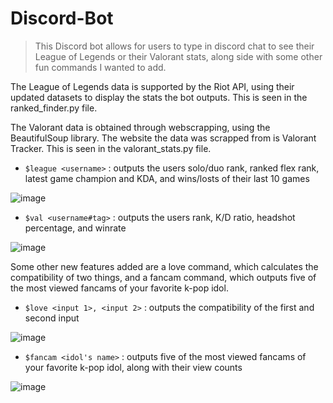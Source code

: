 # Discord-Bot

> This Discord bot allows for users to type in discord chat to see their League of Legends or their Valorant stats, along side with some other fun commands I wanted to add. 

The League of Legends data is supported by the Riot API, using their updated datasets to display the stats the bot outputs. This is seen in the ranked_finder.py file.

The Valorant data is obtained through webscrapping, using the BeautifulSoup library. The website the data was scrapped from is Valorant Tracker. This is seen in the valorant_stats.py file.

- `$league <username>` : outputs the users solo/duo rank, ranked flex rank, latest game champion and KDA, and wins/losts of their last 10 games

![image](https://user-images.githubusercontent.com/105384095/174151656-4be7faa3-5693-4445-9eb0-baf3eb4015dc.png)
- `$val <username#tag>` : outputs the users rank, K/D ratio, headshot percentage, and winrate

![image](https://user-images.githubusercontent.com/105384095/173692561-5305259f-9750-4650-8b2f-11f8c809cbb7.png)

Some other new features added are a love command, which calculates the compatibility of two things, and a fancam command, which outputs five of the most viewed fancams of your favorite k-pop idol.

- `$love <input 1>, <input 2>` : outputs the compatibility of the first and second input

![image](https://user-images.githubusercontent.com/105384095/174928230-19609dfe-b3f0-4c7f-8de1-46d8f16ae29e.png)

- `$fancam <idol's name>` : outputs five of the most viewed fancams of your favorite k-pop idol, along with their view counts

![image](https://user-images.githubusercontent.com/105384095/174928381-c4523425-c3a4-4815-b19e-664e52d05873.png)

